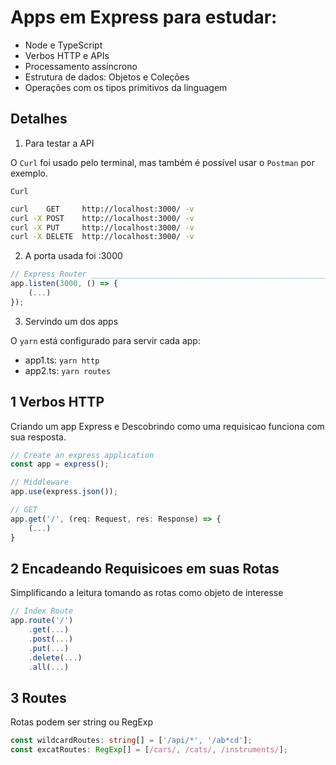 # Apps em Express para estudar:

- Node e TypeScript
- Verbos HTTP e APIs
- Processamento assíncrono
- Estrutura de dados: Objetos e Coleções
- Operações com os tipos primitivos da linguagem

## Detalhes

1. Para testar a API 

O `Curl` foi usado pelo terminal, mas também é possível usar o `Postman` por exemplo.

`Curl`

```bash
curl    GET     http://localhost:3000/ -v
curl -X POST    http://localhost:3000/ -v
curl -X PUT     http://localhost:3000/ -v
curl -X DELETE  http://localhost:3000/ -v
```

2. A porta usada foi :3000

```typescript
// Express Router _______________________________________________________________________________________
app.listen(3000, () => {
    (...)
});
```

3. Servindo um dos apps

O `yarn` está configurado para servir cada app:
- app1.ts: `yarn http`
- app2.ts: `yarn routes`

## 1 Verbos HTTP

Criando um app Express e Descobrindo como uma requisicao funciona com sua resposta.

```typescript
// Create an express application
const app = express();

// Middleware
app.use(express.json());

// GET
app.get('/', (req: Request, res: Response) => {
    (...)
}
```

## 2 Encadeando Requisicoes em suas Rotas

Simplificando a leitura tomando as rotas como objeto de interesse

```typescript
// Index Route
app.route('/')
    .get(...)
    .post(...)
    .put(...)
    .delete(...)
    .all(...)
```

## 3 Routes

Rotas podem ser string ou RegExp

```typescript
const wildcardRoutes: string[] = ['/api/*', '/ab*cd'];
const excatRoutes: RegExp[] = [/cars/, /cats/, /instruments/];
```
